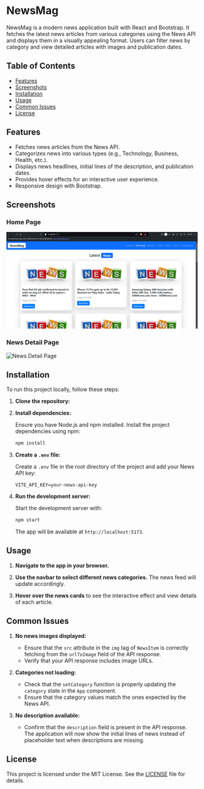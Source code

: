 # NewsMag

NewsMag is a modern news application built with React and Bootstrap. It fetches the latest news articles from various categories using the News API and displays them in a visually appealing format. Users can filter news by category and view detailed articles with images and publication dates.

## Table of Contents

- [Features](#features)
- [Screenshots](#screenshots)
- [Installation](#installation)
- [Usage](#usage)
- [Common Issues](#common-issues)
- [License](#license)

## Features

- Fetches news articles from the News API.
- Categorizes news into various types (e.g., Technology, Business, Health, etc.).
- Displays news headlines, initial lines of the description, and publication dates.
- Provides hover effects for an interactive user experience.
- Responsive design with Bootstrap.

## Screenshots

### Home Page
![Home Page](./screenshots/pg1.png)

### News Detail Page
![News Detail Page](./path-to-screenshot/news-detail-page.png)

## Installation

To run this project locally, follow these steps:

1. **Clone the repository:**
   
3. **Install dependencies:**

    Ensure you have Node.js and npm installed. Install the project dependencies using npm:

    ```bash
    npm install
    ```

4. **Create a `.env` file:**

    Create a `.env` file in the root directory of the project and add your News API key:

    ```env
    VITE_API_KEY=your-news-api-key
    ```

5. **Run the development server:**

    Start the development server with:

    ```bash
    npm start
    ```

    The app will be available at `http://localhost:5173`.

## Usage

1. **Navigate to the app in your browser.**

2. **Use the navbar to select different news categories.** The news feed will update accordingly.

3. **Hover over the news cards** to see the interactive effect and view details of each article.

## Common Issues

1. **No news images displayed:**

   - Ensure that the `src` attribute in the `img` tag of `NewsItem` is correctly fetching from the `urlToImage` field of the API response.
   - Verify that your API response includes image URLs.

2. **Categories not loading:**

   - Check that the `setCategory` function is properly updating the `category` state in the `App` component.
   - Ensure that the category values match the ones expected by the News API.

3. **No description available:**

   - Confirm that the `description` field is present in the API response. The application will now show the initial lines of news instead of placeholder text when descriptions are missing.

## License

This project is licensed under the MIT License. See the [LICENSE](./LICENSE) file for details.
